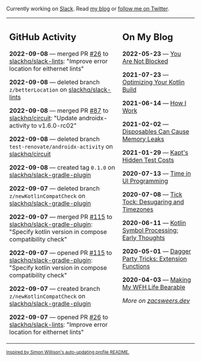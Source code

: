 Currently working on [Slack](https://slack.com/). Read [my blog](https://zacsweers.dev/) or [follow me on Twitter](https://twitter.com/ZacSweers).

<table><tr><td valign="top" width="60%">

## GitHub Activity
<!-- githubActivity starts -->
**2022-09-08** — merged PR [#26](https://github.com/slackhq/slack-lints/pull/26) to [slackhq/slack-lints](https://github.com/slackhq/slack-lints): "Improve error location for eithernet lints"

**2022-09-08** — deleted branch `z/betterLocation` on [slackhq/slack-lints](https://github.com/slackhq/slack-lints)

**2022-09-08** — merged PR [#87](https://github.com/slackhq/circuit/pull/87) to [slackhq/circuit](https://github.com/slackhq/circuit): "Update androidx-activity to v1.6.0-rc02"

**2022-09-08** — deleted branch `test-renovate/androidx-activity` on [slackhq/circuit](https://github.com/slackhq/circuit)

**2022-09-08** — created tag `0.1.0` on [slackhq/slack-gradle-plugin](https://github.com/slackhq/slack-gradle-plugin)

**2022-09-07** — deleted branch `z/newKotlinCompatCheck` on [slackhq/slack-gradle-plugin](https://github.com/slackhq/slack-gradle-plugin)

**2022-09-07** — merged PR [#115](https://github.com/slackhq/slack-gradle-plugin/pull/115) to [slackhq/slack-gradle-plugin](https://github.com/slackhq/slack-gradle-plugin): "Specify kotlin version in compose compatibility check"

**2022-09-07** — opened PR [#115](https://github.com/slackhq/slack-gradle-plugin/pull/115) to [slackhq/slack-gradle-plugin](https://github.com/slackhq/slack-gradle-plugin): "Specify kotlin version in compose compatibility check"

**2022-09-07** — created branch `z/newKotlinCompatCheck` on [slackhq/slack-gradle-plugin](https://github.com/slackhq/slack-gradle-plugin)

**2022-09-07** — opened PR [#26](https://github.com/slackhq/slack-lints/pull/26) to [slackhq/slack-lints](https://github.com/slackhq/slack-lints): "Improve error location for eithernet lints"
<!-- githubActivity ends -->
</td><td valign="top" width="40%">

## On My Blog
<!-- blog starts -->
**2022-05-23** — [You Are Not Blocked](https://www.zacsweers.dev/you-are-not-blocked/)

**2021-07-23** — [Optimizing Your Kotlin Build](https://www.zacsweers.dev/optimizing-your-kotlin-build/)

**2021-06-14** — [How I Work](https://www.zacsweers.dev/how-i-work/)

**2021-02-02** — [Disposables Can Cause Memory Leaks](https://www.zacsweers.dev/disposables-can-cause-memory-leaks/)

**2021-01-29** — [Kapt's Hidden Test Costs](https://www.zacsweers.dev/kapts-hidden-test-costs/)

**2020-07-13** — [Time in UI Programming](https://www.zacsweers.dev/time-in-ui/)

**2020-07-08** — [Tick Tock: Desugaring and Timezones](https://www.zacsweers.dev/ticktock-desugaring-timezones/)

**2020-06-11** — [Kotlin Symbol Processing: Early Thoughts](https://www.zacsweers.dev/kotlin-symbol-processor-early-thoughts/)

**2020-05-01** — [Dagger Party Tricks: Extension Functions](https://www.zacsweers.dev/dagger-party-tricks-extension-functions/)

**2020-04-03** — [Making My WFH Life Bearable](https://www.zacsweers.dev/making-wfh-life-bearable/)
<!-- blog ends -->
_More on [zacsweers.dev](https://zacsweers.dev/)_
</td></tr></table>

<sub><a href="https://simonwillison.net/2020/Jul/10/self-updating-profile-readme/">Inspired by Simon Willison's auto-updating profile README.</a></sub>